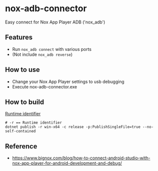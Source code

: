 # nox-adb-connector
Easy connect for Nox App Player ADB ('nox_adb')

## Features
- Run `nox_adb connect` with various ports
- (Not include `nox_adb reverse`) 

## How to use
- Change your Nox App Player settings to usb debugging
- Execute nox-adb-connector.exe

## How to build
[Runtime identifier](https://docs.microsoft.com/ko-kr/dotnet/core/rid-catalog)
```
# -r == Runtime identifier 
dotnet publish -r win-x64 -c release -p:PublishSingleFile=true --no-self-contained
```


## Reference
- https://www.bignox.com/blog/how-to-connect-android-studio-with-nox-app-player-for-android-development-and-debug/
